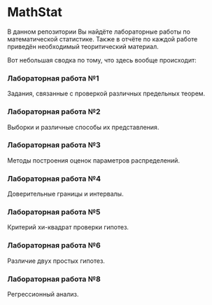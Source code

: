 # MathStat

В данном репозитории Вы найдёте лабораторные работы по математической статистике. Также в отчёте по каждой работе приведён необходимый теоритический материал.

Вот небольшая сводка по тому, что здесь вообще происходит:

### Лабораторная работа №1

Задания, связанные с проверкой различных предельных теорем.

### Лабораторная работа №2

Выборки и различные способы их представления.

### Лабораторная работа №3

Методы построения оценок параметров распределений.

### Лабораторная работа №4

Доверительные границы и интервалы.

### Лабораторная работа №5

Критерий хи-квадрат проверки гипотез.

### Лабораторная работа №6

Различие двух простых гипотез.

### Лабораторная работа №8

Регрессионный анализ.
